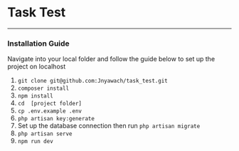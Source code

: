# Task Test
***
### Installation Guide
Navigate into your local folder and follow the guide below to set up the project on localhost
1. ```git clone git@github.com:Jnyawach/task_test.git``` 
2. ```composer install```
3. ```npm install```
4. ```cd  [project folder]```
5. ```cp .env.example .env ```
6. ```php artisan key:generate```
7. Set up the database connection then run ```php artisan migrate```
8. ```php artisan serve```
9. ```npm run dev```
